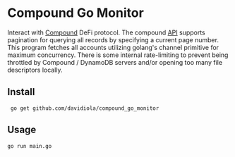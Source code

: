# Compound Go Monitor
Interact with [Compound](https://app.compound.finance/) DeFi protocol. 
The compound [API](https://compound.finance/docs/api#compound-api) supports pagination for querying all records by specifying a current page number. 
This program fetches all accounts utilizing golang's channel primitive for maximum concurrency.  There is some internal rate-limiting to prevent being throttled by Compound / DynamoDB servers and/or opening too many file descriptors locally.

## Install
``` go get github.com/davidiola/compound_go_monitor```

## Usage
```go run main.go```



